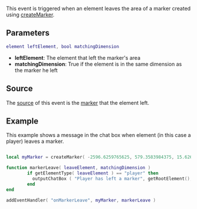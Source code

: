 This event is triggered when an element leaves the area of a marker created using [createMarker](/createMarker.md "wikilink").

Parameters
----------

``` lua
element leftElement, bool matchingDimension
```

-   **leftElement**: The element that left the marker's area
-   **matchingDimension**: True if the element is in the same dimension as the marker he left

Source
------

The [source](/event_system#Event_source.md "wikilink") of this event is the [marker](/marker.md "wikilink") that the element left.

Example
-------

This example shows a message in the chat box when element (in this case a player) leaves a marker.

``` lua

local myMarker = createMarker( -2596.6259765625, 579.3583984375, 15.626741409302, "cylinder", 2.0, 255, 0, 0, 150 )

function markerLeave( leaveElement, matchingDimension )
        if getElementType( leaveElement ) == "player" then
          outputChatBox ( "Player has left a marker", getRootElement(), 255, 255, 0 )
        end
end

addEventHandler( "onMarkerLeave", myMarker, markerLeave )
```
